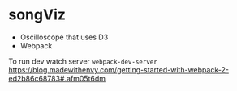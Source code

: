 # songViz
- Oscilloscope that uses D3
- Webpack

To run dev watch server `webpack-dev-server`
https://blog.madewithenvy.com/getting-started-with-webpack-2-ed2b86c68783#.afm05t6dm